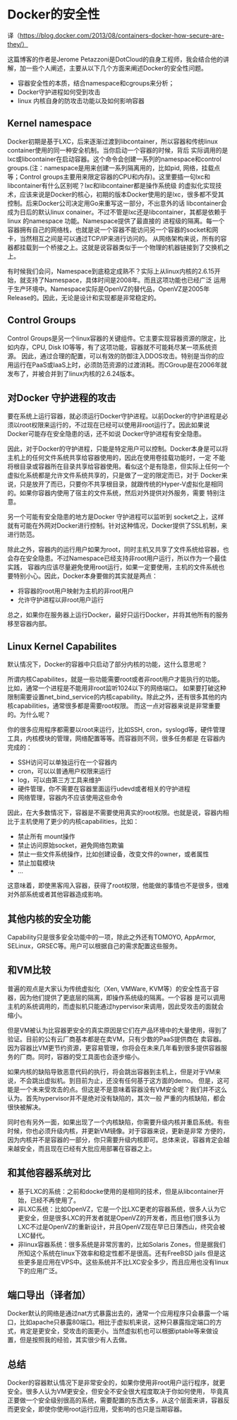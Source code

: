 # Docker的安全性

译（https://blog.docker.com/2013/08/containers-docker-how-secure-are-they/）

这篇博客的作者是Jerome Petazzoni是DotCloud的自身工程师，我会结合他的讲解，加一些个人阐述，主要从以下几个方面来阐述Docker的安全性问题。
* 容器安全性的本质，结合namespace和cgroups来分析；
* Docker守护进程如何受到攻击
* linux 内核自身的防攻击功能以及如何影响容器

## Kernel namespace

Docker初期是基于LXC，后来逐渐过渡到libcontainer，所以容器和传统linux container使用的同一种安全机制。当你启动一个容器的时候，背后
实际调用的是lxc或libcontainer在启动容器。这个命令会创建一系列的namespace和control groups.(注：namespace是用来创建一系列隔离用的，比如pid,
网络，挂载点等；Control groups主要用来限定容器的CPU和内存)。这里要插一句lxc和libcontainer有什么区别呢？lxc和libcontainer都是操作系统级
的虚拟化实现技术，应该来说是Docker的核心，初期的版本Docker使用的是lxc，很多都不受其控制。后来Docker公司决定用Go来重写这一部分，不出意外的话
libcontainer会成为日后的默认linux conainer。不过不管是lxc还是libcontainer，其都是依赖于linux 的namespace 功能。Namespace提供了最直接的
进程级的隔离。每一个容器拥有自己的网络栈，也就是说一个容器不能访问另一个容器的socket和网卡，当然相互之间是可以通过TCP/IP来进行访问的。
从网络架构来说，所有的容器都挂载到一个桥接之上。这就是说容器类似于一个物理的机器链接到了交换机之上。

有时候我们会问，Namespace到底稳定成熟不？实际上从linux内核的2.6.15开始，就支持了Namespace，具体时间是2008年。而且这项功能也已经广泛
运用于生产环境中。Namespace实际是OpenVZ的替代品，OpenVZ是2005年Release的。因此，无论是设计和实现都是非常稳定的。

## Control Groups

Control Groups是另一个linux容器的关键组件。它主要实现容器资源的限定，比如内存，CPU, Disk IO等等，有了这项功能，容器就不可能耗尽某一项系统资源。
因此，通过合理的配置，可以有效的防御注入DDOS攻击。特别是当你的应用运行在PaaS或IaaS上时，必须防范资源的过渡消耗。而CGroup是在2006年就
发布了，并被合并到了linux内核的2.6.24版本。

## 对Docker 守护进程的攻击

要在系统上运行容器，就必须运行Docker守护进程。以前Docker的守护进程是必须以root权限来运行的，不过现在已经可以使用非root运行了。因此如果说Docker可能存在安全隐患的话，还不如说
Docker守护进程有安全隐患。

因此，对于Docker的守护进程，只能是特定用户可以控制。Docker本身是可以将主机上的任何文件系统共享给容器使用的，因此在使用卷挂载功能时，一定
不能将根目录或容器所在目录共享给容器使用。看似这个是有隐患，但实际上任何一个虚拟化系统都是允许文件系统共享的，只是做了一定的限定而已，对于
Docker来说，只是放开了而已，只要你不共享根目录，就跟传统的Hyper-V虚拟化是相同的。如果你容器内使用了宿主的文件系统，然后对外提供对外服务，需要
特别注意。

另一个可能有安全隐患的地方是Docker 守护进程可以监听到 socket之上，这样就有可能在外网对Docker进行控制。针对这种情况，Docker提供了SSL机制，来进行防范。

除此之外，容器内的运行用户如果为root，同时主机又共享了文件系统给容器，也会存在安全隐患。不过Namespace已经支持非root用户运行，所以作为一个最佳实践，
容器内应该尽量避免使用root运行，如果一定要使用，主机的文件系统也要特别小心。因此，Docker本身要做的其实就是两点：
* 将容器的root用户映射为主机的非root用户
* 允许守护进程以非root用户运行

总之，如果你在服务器上运行Docker，最好只运行Docker，并将其他所有的服务移至容器内部。

## Linux Kernel Capabilites

默认情况下，Docker的容器中只启动了部分内核的功能，这什么意思呢？

所谓内核Capabilites，就是一些功能需要root或者非root用户才能执行的功能。比如，通常一个进程是不能用非root监听1024以下的网络端口。
如果要打破这种限制需要设置net_bind_service的内核capability。除此之外，还有很多其他的内核capabilities，通常很多都是需要root权限。
而这一点对容器来说是非常重要的。为什么呢？

你的很多应用程序都需要以root来运行，比如SSH, cron，syslogd等，硬件管理工具，内核模块的管理，网络配置等等。而容器则不同，很多任务都是
在容器内完成的：

* SSH访问可以单独运行在一个容器内
* cron，可以以普通用户权限来运行
* log，可以由第三方工具来维护
* 硬件管理，你不需要在容器里面运行udevd或者相关的守护进程
* 网络管理，容器内不应该使用这些命令

因此，在大多数情况下，容器是不需要使用真实的root权限。也就是说，容器内相比于主机使用了更少的内核capabilities，比如：

* 禁止所有 mount操作
* 禁止访问原始socket，避免网络包欺骗
* 禁止一些文件系统操作，比如创建设备，改变文件的owner，或者属性
* 禁止加载模块
* ...

这意味着，即使黑客闯入容器，获得了root权限，他能做的事情也不是很多，很难对外部系统或者其他容器造成影响。

## 其他内核的安全功能

Capability只是很多安全功能中的一项，除此之外还有TOMOYO, AppArmor, SELinux，GRSEC等。用户可以根据自己的需求配置这些服务。

## 和VM比较

普遍的观点是大家认为传统虚拟化（Xen, VMWare, KVM等）的安全性高于容器，因为他们提供了更底层的隔离，即操作系统级的隔离。一个容器
是可以调用主机的系统调用的，而虚拟机只能通过hypervisor来调用，因此受攻击的面就会缩小。

但是VM被认为比容器更安全的真实原因是它们在产品环境中的大量使用，得到了验证。目前的公有云厂商基本都是在卖VM，只有少数的PaaS提供商在
卖容器。因为容器比VM更节约资源，更容易管理，你将会在未来几年看到很多提供容器服务的厂商。同时，容器的受工具面也会逐步缩小。

如果内核的缺陷导致恶意代码的执行，将会跳出容器到主机上，但是对于VM来说，不会跳出虚拟机。到目前为止，还没有任何基于这方面的demo。
但是，这可能是一个未来受攻击的点。但这是不是意味着容器没有VM安全呢？我们并不这么认为。首先hypervisor并不是绝对没有缺陷的，其次一般
严重的内核缺陷，都会很快被解决。

同时也有另外一面，如果出现了一个内核缺陷，你需要升级内核并重启系统。有些时候，你也必须升级内核，并更新VM镜像。对于容器来说，更新是非常
方便的，因为内核并不是容器的一部分，你只需要升级内核即可。总体来说，容器肯定会越来越安全，而且现在已经有大批应用部署在容器之上。

## 和其他容器系统对比

* 基于LXC的系统：之前和docke使用的是相同的技术，但是从libcontainer开始，已经不再使用了。
* 非LXC系统：比如OpenVZ，它是一个比LXC更老的容器系统，很多人认为它更安全，但是很多LXC的开发者就是OpenVZ的开发者，而且他们很多认为
LXC不过是OpenVZ的重新设计，并且OpenVZ现在早已日薄西山，终究会被LXC替代。
* 非linux容器系统：很多系统是非常厉害的，比如Solaris Zones，但是据我们所知这个系统在linux下效率和稳定性都不是很高。还有FreeBSD jails
但是这些更多是应用在VPS中。这些系统并不比LXC安全多少，而且应用也没有linux下的应用广泛。

## 端口导出（译者加）
Docker默认的网络是通过nat方式暴露出去的，通常一个应用程序只会暴露一个端口，比如apache只暴露80端口。相比于虚拟机来说，这种只暴露指定端口的方式，肯定是更安全，受攻击的面更小。当然虚拟机也可以根据iptable等来做设置，但是按照我的经验，其实很少有人去做。

## 总结
Docker的容器默认情况下是非常安全的，如果你使用非root用户运行程序，就更安全。很多人认为VM更安全，但安全不安全很大程度取决于你如何使用，
毕竟真正要做一个安全级别很高的系统，需要配置的东西太多，从这个层面来讲，容器反而更安全，即使你使用root运行应用，受影响的也只是当期容器。
